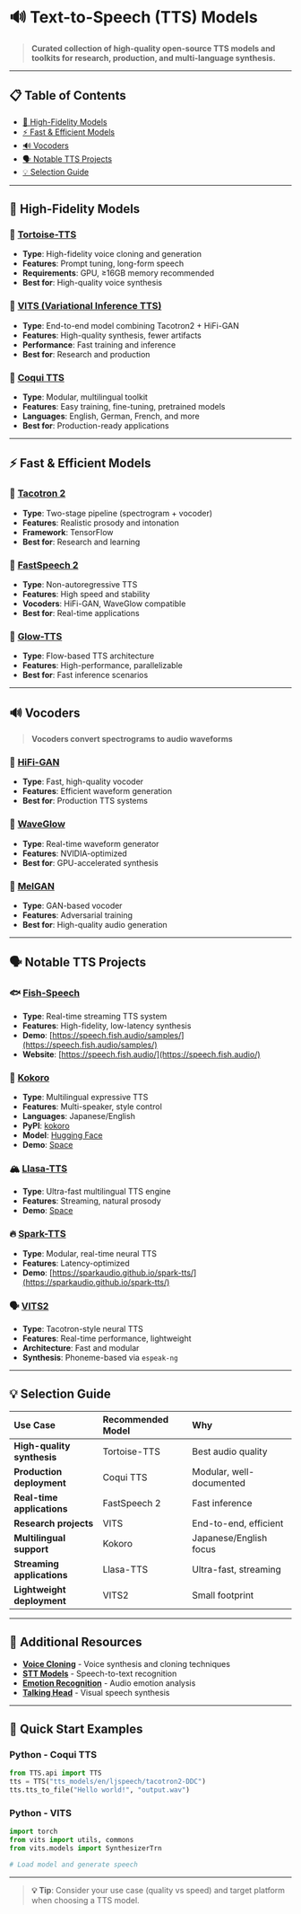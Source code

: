 # 🔊 Text-to-Speech (TTS) Models

> **Curated collection of high-quality open-source TTS models and toolkits for research, production, and multi-language synthesis.**

---

## 📋 **Table of Contents**
- [🐢 High-Fidelity Models](#-high-fidelity-models)
- [⚡ Fast & Efficient Models](#-fast--efficient-models)
- [🔊 Vocoders](#-vocoders)
- [🗣️ Notable TTS Projects](#️-notable-tts-projects)
- [💡 Selection Guide](#-selection-guide)

---

## 🐢 **High-Fidelity Models**

### 🔷 [Tortoise-TTS](https://github.com/neonbjb/tortoise-tts)
- **Type**: High-fidelity voice cloning and generation
- **Features**: Prompt tuning, long-form speech
- **Requirements**: GPU, ≥16GB memory recommended
- **Best for**: High-quality voice synthesis

### 🔷 [VITS (Variational Inference TTS)](https://github.com/jaywalnut310/vits)
- **Type**: End-to-end model combining Tacotron2 + HiFi-GAN
- **Features**: High-quality synthesis, fewer artifacts
- **Performance**: Fast training and inference
- **Best for**: Research and production

### 🔷 [Coqui TTS](https://github.com/coqui-ai/TTS)
- **Type**: Modular, multilingual toolkit
- **Features**: Easy training, fine-tuning, pretrained models
- **Languages**: English, German, French, and more
- **Best for**: Production-ready applications

---

## ⚡ **Fast & Efficient Models**

### 🔷 [Tacotron 2](https://github.com/Rayhane-mamah/Tacotron-2)
- **Type**: Two-stage pipeline (spectrogram + vocoder)
- **Features**: Realistic prosody and intonation
- **Framework**: TensorFlow
- **Best for**: Research and learning

### 🔷 [FastSpeech 2](https://github.com/ming024/FastSpeech2)
- **Type**: Non-autoregressive TTS
- **Features**: High speed and stability
- **Vocoders**: HiFi-GAN, WaveGlow compatible
- **Best for**: Real-time applications

### 🔷 [Glow-TTS](https://github.com/jaywalnut310/glow-tts)
- **Type**: Flow-based TTS architecture
- **Features**: High-performance, parallelizable
- **Best for**: Fast inference scenarios

---

## 🔊 **Vocoders**

> **Vocoders convert spectrograms to audio waveforms**

### 🔷 [HiFi-GAN](https://github.com/jik876/hifi-gan)
- **Type**: Fast, high-quality vocoder
- **Features**: Efficient waveform generation
- **Best for**: Production TTS systems

### 🔷 [WaveGlow](https://github.com/NVIDIA/waveglow)
- **Type**: Real-time waveform generator
- **Features**: NVIDIA-optimized
- **Best for**: GPU-accelerated synthesis

### 🔷 [MelGAN](https://github.com/descriptinc/melgan-neurips)
- **Type**: GAN-based vocoder
- **Features**: Adversarial training
- **Best for**: High-quality audio generation

---

## 🗣️ **Notable TTS Projects**

### 🐟 [Fish-Speech](https://github.com/fishaudio/fish-speech)
- **Type**: Real-time streaming TTS system
- **Features**: High-fidelity, low-latency synthesis
- **Demo**: [https://speech.fish.audio/samples/](https://speech.fish.audio/samples/)
- **Website**: [https://speech.fish.audio/](https://speech.fish.audio/)

### 💞 [Kokoro](https://github.com/hexgrad/kokoro)
- **Type**: Multilingual expressive TTS
- **Features**: Multi-speaker, style control
- **Languages**: Japanese/English
- **PyPI**: [kokoro](https://pypi.org/project/kokoro/)
- **Model**: [Hugging Face](https://huggingface.co/hexgrad/Kokoro)
- **Demo**: [Space](https://huggingface.co/spaces/hexgrad/kokoro-tts)

### 🏔️ [Llasa-TTS](https://llasatts.com/)
- **Type**: Ultra-fast multilingual TTS engine
- **Features**: Streaming, natural prosody
- **Demo**: [Space](https://huggingface.co/spaces/srinivasanbalasubramani/llasa-tts)

### 🔥 [Spark-TTS](https://github.com/sparkaudio/spark-tts)
- **Type**: Modular, real-time neural TTS
- **Features**: Latency-optimized
- **Demo**: [https://sparkaudio.github.io/spark-tts/](https://sparkaudio.github.io/spark-tts/)

### 🗣️ [VITS2](https://github.com/daniilrobnikov/vits2)
- **Type**: Tacotron-style neural TTS
- **Features**: Real-time performance, lightweight
- **Architecture**: Fast and modular
- **Synthesis**: Phoneme-based via `espeak-ng`

---

## 💡 **Selection Guide**

| Use Case | Recommended Model | Why |
|:---|:---|:---|
| **High-quality synthesis** | Tortoise-TTS | Best audio quality |
| **Production deployment** | Coqui TTS | Modular, well-documented |
| **Real-time applications** | FastSpeech 2 | Fast inference |
| **Research projects** | VITS | End-to-end, efficient |
| **Multilingual support** | Kokoro | Japanese/English focus |
| **Streaming applications** | Llasa-TTS | Ultra-fast, streaming |
| **Lightweight deployment** | VITS2 | Small footprint |

---

## 🔗 **Additional Resources**

- **[Voice Cloning](./voice-cloning.md)** - Voice synthesis and cloning techniques
- **[STT Models](./stt-models.md)** - Speech-to-text recognition
- **[Emotion Recognition](./emotion-recognition.md)** - Audio emotion analysis
- **[Talking Head](./talking-head.md)** - Visual speech synthesis

---

## 🚀 **Quick Start Examples**

### Python - Coqui TTS
```python
from TTS.api import TTS
tts = TTS("tts_models/en/ljspeech/tacotron2-DDC")
tts.tts_to_file("Hello world!", "output.wav")
```

### Python - VITS
```python
import torch
from vits import utils, commons
from vits.models import SynthesizerTrn

# Load model and generate speech
```

---

> **💡 Tip**: Consider your use case (quality vs speed) and target platform when choosing a TTS model.


